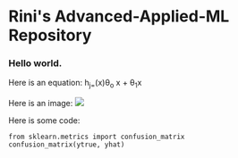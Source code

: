 # Rini's Advanced-Applied-ML Repository 

### Hello world.

Here is an equation:     h<sub>j=</sub>(x)&theta;<sub>o</sub> x + &theta;<sub>1</sub>x


Here is an image: 
<img src="https://encrypted-tbn0.gstatic.com/images?q=tbn:ANd9GcRned5DjJdTKotQMOEKaNYmW13yrEI4HyiOGw&usqp=CAU" />


Here is some code:
```
from sklearn.metrics import confusion_matrix
confusion_matrix(ytrue, yhat)
```

